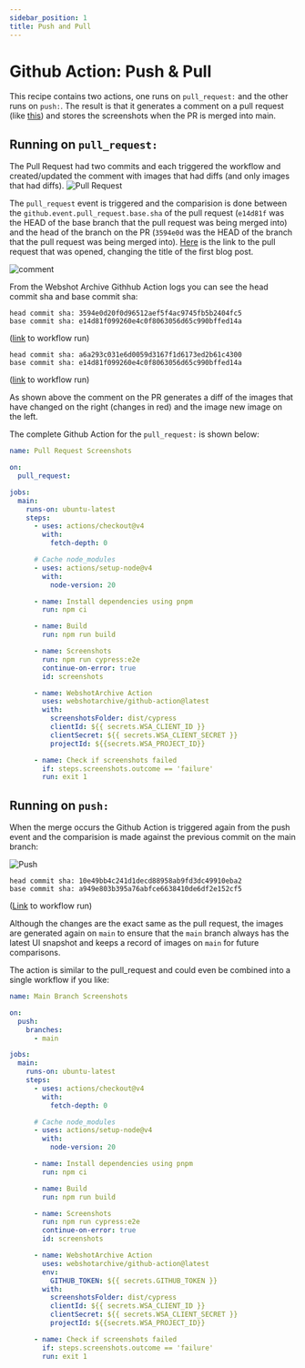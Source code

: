 ```yaml
---
sidebar_position: 1
title: Push and Pull
---
```


# Github Action: Push & Pull

This recipe contains two actions, one runs on `pull_request:` and the other runs on `push:`. The result is that it generates a comment on a pull request (like [this](https://github.com/webshotarchive/docs/pull/20#issuecomment-2613963591)) and stores the screenshots when the PR is merged into main.

## Running on `pull_request:`

The Pull Request had two commits and each triggered the workflow and created/updated the comment with images that had diffs (and only images that had diffs).
![Pull Request](./pr.png)

The `pull_request` event is triggered and the comparision is done between the `github.event.pull_request.base.sha` of the pull request (`e14d81f` was the HEAD of the base branch that the pull request was being merged into)
and the head of the branch on the PR (`3594e0d` was the HEAD of the branch that the pull request was being merged into).
[Here](https://github.com/webshotarchive/docs/pull/20) is the link to the pull request that was opened, changing the title of the first blog post.

![comment](./comment.png)

From the Webshot Archive Githhub Action logs you can see the head commit sha and base commit sha:

```text title="Github Action Logs: Action Logs: PR #20 (commit 2 -3594e0d)"
head commit sha: 3594e0d20f0d96512aef5f4ac9745fb5b2404fc5
base commit sha: e14d81f099260e4c0f8063056d65c990bffed14a
```

([link](https://github.com/webshotarchive/docs/actions/runs/12965291842/job/36164870327#step:7:66) to workflow run)

```text title="Github Action Logs: PR #20 (commit 1 - a6a293c)"
head commit sha: a6a293c031e6d0059d3167f1d6173ed2b61c4300
base commit sha: e14d81f099260e4c0f8063056d65c990bffed14a
```

([link](https://github.com/webshotarchive/docs/actions/runs/12965279669/job/36164847197#step:7:66) to workflow run)

As shown above the comment on the PR generates a diff of the images that have changed on the right (changes in red) and the image new image on the left.

The complete Github Action for the `pull_request:` is shown below:

```yaml title="Github Action: Pull Request Screenshots" showLineNumbers
name: Pull Request Screenshots

on:
  pull_request:

jobs:
  main:
    runs-on: ubuntu-latest
    steps:
      - uses: actions/checkout@v4
        with:
          fetch-depth: 0

      # Cache node_modules
      - uses: actions/setup-node@v4
        with:
          node-version: 20

      - name: Install dependencies using pnpm
        run: npm ci

      - name: Build
        run: npm run build

      - name: Screenshots
        run: npm run cypress:e2e
        continue-on-error: true
        id: screenshots

      - name: WebshotArchive Action
        uses: webshotarchive/github-action@latest
        with:
          screenshotsFolder: dist/cypress
          clientId: ${{ secrets.WSA_CLIENT_ID }}
          clientSecret: ${{ secrets.WSA_CLIENT_SECRET }}
          projectId: ${{secrets.WSA_PROJECT_ID}}

      - name: Check if screenshots failed
        if: steps.screenshots.outcome == 'failure'
        run: exit 1
```

## Running on `push:`

When the merge occurs the Github Action is triggered again from the push event and the comparision is made against the previous commit on the main branch:

![Push](./push.png)

```text title="Github Action Logs: merge (commit 1 - a949e80)"
head commit sha: 10e49bb4c241d1decd88958ab9fd3dc49910eba2
base commit sha: a949e803b395a76abfce6638410de6df2e152cf5
```

([Link](https://github.com/webshotarchive/docs/actions/runs/12965499254/job/36165297766#step:7:54) to workflow run)

Although the changes are the exact same as the pull request, the images are generated again on `main` to ensure that the `main` branch always has the latest UI snapshot and keeps a record of images on `main` for future comparisons.

The action is similar to the pull_request and could even be combined into a single workflow if you like:

```yaml title="Github Action: Push Screenshots" showLineNumbers
name: Main Branch Screenshots

on:
  push:
    branches:
      - main

jobs:
  main:
    runs-on: ubuntu-latest
    steps:
      - uses: actions/checkout@v4
        with:
          fetch-depth: 0

      # Cache node_modules
      - uses: actions/setup-node@v4
        with:
          node-version: 20

      - name: Install dependencies using pnpm
        run: npm ci

      - name: Build
        run: npm run build

      - name: Screenshots
        run: npm run cypress:e2e
        continue-on-error: true
        id: screenshots

      - name: WebshotArchive Action
        uses: webshotarchive/github-action@latest
        env:
          GITHUB_TOKEN: ${{ secrets.GITHUB_TOKEN }}
        with:
          screenshotsFolder: dist/cypress
          clientId: ${{ secrets.WSA_CLIENT_ID }}
          clientSecret: ${{ secrets.WSA_CLIENT_SECRET }}
          projectId: ${{secrets.WSA_PROJECT_ID}}

      - name: Check if screenshots failed
        if: steps.screenshots.outcome == 'failure'
        run: exit 1
```
